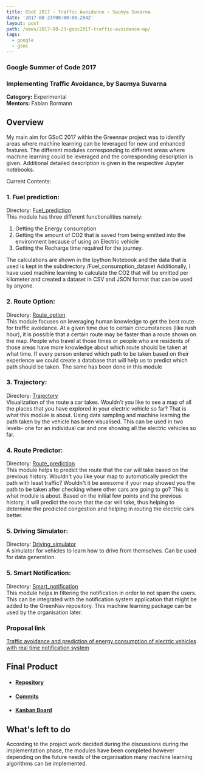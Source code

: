 ```yaml
---
title: GSoC 2017 - Traffic Avoidance - Saumya Suvarna
date: '2017-08-23T00:00:00.284Z'
layout: post
path: /news/2017-08-23-gsoc2017-traffic-avoidance-wp/
tags:
  - google
  - gsoc
---
```


### Google Summer of Code 2017
### Implementing Traffic Avoidance, by Saumya Suvarna

**Category:** Experimental  
**Mentors:** Fabian Bormann

## Overview

My main aim for GSoC 2017 within the Greennav project was to identify areas where machine learning can be leveraged for new and enhanced features. The different modules corresponding to different areas where machine learning could be leveraged and the corresponding description is given. Additional detailed description is given in the respective Jupyter notebooks.

Current Contents:
### 1. Fuel prediction:

Directory: [Fuel_prediction](https://github.com/Greennav/machine-learning/tree/master/Fuel_prediction) <br>
This module has three different functionalities namely:

1. Getting the Energy consumption
2. Getting the amount of CO2 that is saved from being emitted into the environment     because of using an Electric vehicle
3. Getting the Recharge time required for the journey.

The calculations are shown in the Ipython Notebook and the data that is used is kept in the subdirectory /Fuel_consumption_dataset
Additionally, I have used machine learning to calculate the CO2 that will be emitted per kilometer and created a dataset in CSV and JSON format that can be used by anyone.


### 2. Route Option:

Directory: [Route_option](https://github.com/Greennav/machine-learning/tree/master/Route_option)<br>
This module focuses on leveraging human knowledge to get the best route for traffic avoidance. At a  given time due to certain circumstances (like rush hour), it is possible that a certain route may be faster than a route shown on the map. People who travel at those times or people who are residents of those areas have more knowledge about which route should be taken at what time. If every person entered which path to be taken based on their experience we could create a database that will help us to predict which path should be taken. The same has been done in this module

### 3. Trajectory:

Directory: [Trajectory](https://github.com/Greennav/machine-learning/tree/master/Trajectory)<br>
Visualization of the route a car takes. Wouldn't you like to see a map of all the places that you have explored in your electric vehicle so far? That is what this module is about. Using data sampling and machine learning the path taken by the vehicle has been visualised. This can be used in two levels- one for an individual car and one showing all the electric vehicles so far. 

### 4. Route Predictor:

Directory: [Route_prediction](https://github.com/Greennav/machine-learning/tree/master/Route_prediction)<br>
This module helps to predict the route that the car will take based on the previous history. Wouldn't you like your map to automatically predict the path with least traffic? Wouldn't it be awesome if your map showed you the path to be taken after checking where other cars are going to go? This is what module is about. Based on the initial few points and the previous history, it will predict the route that the car will take, thus helping to determine the predicted congestion and helping in routing the electric cars better.

### 5. Driving Simulator:

Directory: [Driving_simulator](https://github.com/Greennav/machine-learning/tree/master/Driving_simulator)<br>
A simulator for vehicles to learn how to drive from themselves. Can be used for data generation.

### 5. Smart Notification:

Directory: [Smart_notification](https://github.com/Greennav/machine-learning/tree/master/Smart_notification)<br>
This module helps in filtering the notification in order to not spam the users. This can be integrated with the notification system application that might be added to the GreenNav repository. This machine learning package can be used by the organisation later.

### Proposal link

[Traffic avoidance and prediction of energy consumption of electric vehicles with real time notification system](https://github.com/Greennav/greennav.github.io/files/1253903/Saumya_Suvarna_Proposal_GSoC2017.pdf)

## Final Product

  * #### [Repository](https://github.com/Greennav/machine-learning)

  * #### [Commits](https://github.com/Greennav/machine-learning/commits/master)

  * #### [Kanban Board](https://github.com/orgs/Greennav/projects/5)

## What's left to do
According to the project work decided during the discussions during the implementation phase, the modules have been completed however depending on the future needs of the organisation many machine learning algorithms can be implemented.
